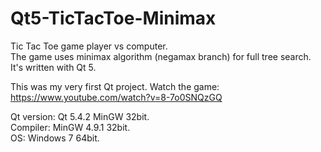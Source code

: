 # Qt5-TicTacToe-Minimax
Tic Tac Toe game player vs computer.</br>
The game uses minimax algorithm (negamax branch) for full tree search.</br>
It's written with Qt 5.

This was my very first Qt project.
Watch the game: https://www.youtube.com/watch?v=8-7o0SNQzGQ

Qt version: Qt 5.4.2 MinGW 32bit.</br>
Compiler: MinGW 4.9.1 32bit.</br>
OS: Windows 7 64bit.
